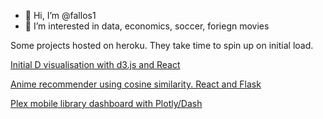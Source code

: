 - 👋 Hi, I’m @fallos1
- 👀 I’m interested in data, economics, soccer, foriegn movies

Some projects hosted on heroku. They take time to spin up on initial load.

<a href="http://initial-d-vis.herokuapp.com/">Initial D visualisation with d3.js and React</a>

<a href="http://mal-anime-recommender.herokuapp.com/">Anime recommender using cosine similarity. React and Flask</a>

<a href="http://plex-movies-dashboard.herokuapp.com/"> Plex mobile library dashboard with Plotly/Dash</a>

<!---
fallos1/fallos1 is a ✨ special ✨ repository because its `README.md` (this file) appears on your GitHub profile.
You can click the Preview link to take a look at your changes.
--->
